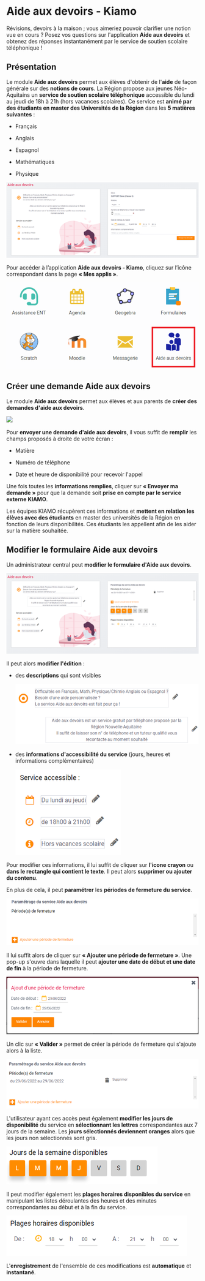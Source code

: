 # Aide aux devoirs - Kiamo

<!-- /TOC -->
Révisions, devoirs à la maison ; vous aimeriez pouvoir clarifier une notion vue en cours ? Posez vos questions sur l'application **Aide aux devoirs** et obtenez des réponses instantanément par le service de soutien scolaire téléphonique !

## Présentation

Le module **Aide aux devoirs** permet aux élèves d'obtenir de l'**aide** de façon générale sur des **notions de cours**. La Région propose aux jeunes Néo-Aquitains un **service de soutien scolaire téléphonique** accessible du lundi au jeudi de 18h à 21h (hors vacances scolaires).
Ce service est **animé par des étudiants en master des Universités de la Région** dans les **5 matières suivantes** :
* Français

* Anglais

* Espagnol

* Mathématiques

* Physique

![](<.gitbook/assets/01-presentation-1-aide-aux-devoirs.png>)

Pour accéder à l’application **Aide aux devoirs - Kiamo**, cliquez sur l’icône correspondant dans la page **« Mes applis »**.

![](<.gitbook/assets/01-presentation-2-aide-aux-devoirs.png>)

## Créer une demande Aide aux devoirs

Le module **Aide aux devoirs** permet aux élèves et aux parents de **créer des demandes d'aide aux devoirs**.

![](<.gitbook/assets/02-créer-une-demande-aide-aux-devoirs-1.png>)

Pour **envoyer une demande d'aide aux devoirs**, il vous suffit de **remplir** les champs proposés à droite de votre écran :
* Matière

* Numéro de téléphone

* Date et heure de disponibilité pour recevoir l'appel

Une fois toutes les **informations remplies**, cliquer sur **« Envoyer ma demande »** pour que la demande soit **prise en compte par le service externe KIAMO**.

Les équipes KIAMO récupèrent ces informations et **mettent en relation les élèves avec des étudiants** en master des universités de la Région en fonction de leurs disponibilités. Ces étudiants les appellent afin de les aider sur la matière souhaitée.

## Modifier le formulaire Aide aux devoirs

Un administrateur central peut **modifier le formulaire d'Aide aux devoirs**.

![](<.gitbook/assets/03-modifier-le-formulaire-aide-aux-devoirs-1.png>)

Il peut alors **modifier l'édition** :

* des **descriptions** qui sont visibles

  ![](<.gitbook/assets/03-modifier-le-formulaire-aide-aux-devoirs-2.png>)

* des **informations d'accessibilité du service** (jours, heures et informations complémentaires)

  ![](<.gitbook/assets/03-modifier-le-formulaire-aide-aux-devoirs-3.png>)

Pour modifier ces informations, il lui suffit de cliquer sur **l'icone crayon** ou **dans le rectangle qui contient le texte**. Il peut alors **supprimer ou ajouter du contenu**.

En plus de cela, il peut **paramétrer** les **périodes de fermeture du service**.

![](<.gitbook/assets/03-modifier-le-formulaire-aide-aux-devoirs-4.png>)

Il lui suffit alors de cliquer sur **« Ajouter une période de fermeture »**.
Une pop-up s'ouvre dans laquelle il peut **ajouter une date de début et une date de fin** à la période de fermeture.

![](<.gitbook/assets/03-modifier-le-formulaire-aide-aux-devoirs-5.png>)

Un clic sur **« Valider »** permet de créer la période de fermeture qui s'ajoute alors à la liste.

![](<.gitbook/assets/03-modifier-le-formulaire-aide-aux-devoirs-6.png>)

L'utilisateur ayant ces accès peut également **modifier les jours de disponibilité** du service en **sélectionnant les lettres** correspondantes aux 7 jours de la semaine. Les **jours sélectionnés deviennent oranges** alors que les jours non sélectionnés sont gris.

![](<.gitbook/assets/03-modifier-le-formulaire-aide-aux-devoirs-7.png>)

Il peut modifier également les **plages horaires disponibles du service** en manipulant les listes déroulantes des heures et des minutes correspondantes au début et à la fin du service.

![](<.gitbook/assets/03-modifier-le-formulaire-aide-aux-devoirs-8.png>)

   L'**enregistrement** de l'ensemble de ces modifications est **automatique** et **instantané**.
